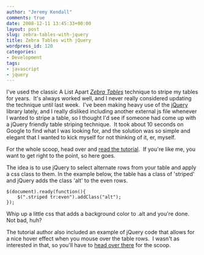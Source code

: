 ```yaml
---
author: "Jeremy Kendall"
comments: true
date: 2008-12-11 13:45:33+00:00
layout: post
slug: zebra-tables-with-jquery
title: Zebra Tables with jQuery
wordpress_id: 120
categories:
- Development
tags:
- javascript
- jquery
---
```


I've used the classic A List Apart [_Zebra Tables_](http://www.alistapart.com/articles/zebratables) technique to stripe my tables for years.  It's always worked well, and I never really considered updating the technique until last week.  I've been making heavy use of the [jQuery](http://jquery.com/) library lately, and I really disliked including another external js file whenever I wanted to stripe a table, so I thought I'd see if someone had come up with a jQuery friendly table striping technique.  It took about 10 seconds on Google to find what I was looking for, and the solution was so simple and elegant that I wanted to kick myself for not thinking of it, er, myself.

For the whole scoop, head over and [read the tutorial](http://15daysofjquery.com/examples/zebra/).  If you're like me, you want to get right to the point, so here goes.

The idea is to use jQuery to select alternate rows from your table and apply a css class to them. In the example below, the table has a class of 'striped' and jQuery adds the class 'alt' to the even rows.


    
    
    $(document).ready(function(){
        $(".striped tr:even").addClass("alt");
    });
    



Whip up a little css that adds a background color to .alt and you're done.  Not bad, huh?

The tutorial author also included an example of jQuery code that allows for a nice hover effect when you mouse over the table rows.  I wasn't as interested in that, so you'll have to [head over there](http://15daysofjquery.com/examples/zebra/) for the scoop.
